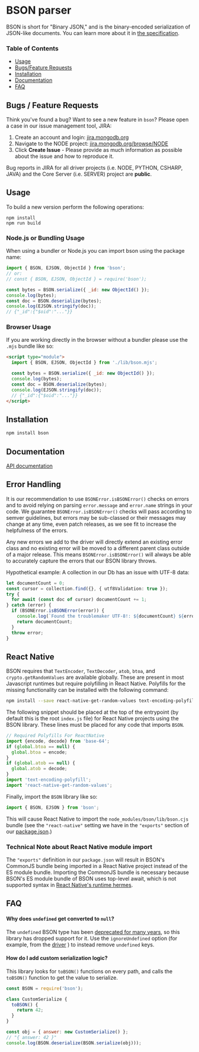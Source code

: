 # BSON parser

BSON is short for "Binary JSON," and is the binary-encoded serialization of JSON-like documents.
You can learn more about it in [the specification](http://bsonspec.org).

### Table of Contents
- [Usage](#usage)
- [Bugs/Feature Requests](#bugs--feature-requests)
- [Installation](#installation)
- [Documentation](#documentation)
- [FAQ](#faq)

## Bugs / Feature Requests

Think you've found a bug? Want to see a new feature in `bson`? Please open a case in our issue management tool, JIRA:

1. Create an account and login: [jira.mongodb.org](https://jira.mongodb.org)
2. Navigate to the NODE project: [jira.mongodb.org/browse/NODE](https://jira.mongodb.org/browse/NODE)
3. Click **Create Issue** - Please provide as much information as possible about the issue and how to reproduce it.

Bug reports in JIRA for all driver projects (i.e. NODE, PYTHON, CSHARP, JAVA) and the Core Server (i.e. SERVER) project are **public**.

## Usage

To build a new version perform the following operations:

```
npm install
npm run build
```

### Node.js or Bundling Usage

When using a bundler or Node.js you can import bson using the package name:

```js
import { BSON, EJSON, ObjectId } from 'bson';
// or:
// const { BSON, EJSON, ObjectId } = require('bson');

const bytes = BSON.serialize({ _id: new ObjectId() });
console.log(bytes);
const doc = BSON.deserialize(bytes);
console.log(EJSON.stringify(doc));
// {"_id":{"$oid":"..."}}
```

### Browser Usage

If you are working directly in the browser without a bundler please use the `.mjs` bundle like so:

```html
<script type="module">
  import { BSON, EJSON, ObjectId } from './lib/bson.mjs';

  const bytes = BSON.serialize({ _id: new ObjectId() });
  console.log(bytes);
  const doc = BSON.deserialize(bytes);
  console.log(EJSON.stringify(doc));
  // {"_id":{"$oid":"..."}}
</script>
```

## Installation

```sh
npm install bson
```

## Documentation

[API documentation](https://mongodb.github.io/node-mongodb-native/Next/modules/BSON.html)

## Error Handling

It is our recommendation to use `BSONError.isBSONError()` checks on errors and to avoid relying on parsing `error.message` and `error.name` strings in your code. We guarantee `BSONError.isBSONError()` checks will pass according to semver guidelines, but errors may be sub-classed or their messages may change at any time, even patch releases, as we see fit to increase the helpfulness of the errors.

Any new errors we add to the driver will directly extend an existing error class and no existing error will be moved to a different parent class outside of a major release.
This means `BSONError.isBSONError()` will always be able to accurately capture the errors that our BSON library throws.

Hypothetical example: A collection in our Db has an issue with UTF-8 data:

```ts
let documentCount = 0;
const cursor = collection.find({}, { utf8Validation: true });
try {
  for await (const doc of cursor) documentCount += 1;
} catch (error) {
  if (BSONError.isBSONError(error)) {
    console.log(`Found the troublemaker UTF-8!: ${documentCount} ${error.message}`);
    return documentCount;
  }
  throw error;
}
```

## React Native

BSON requires that `TextEncoder`, `TextDecoder`, `atob`, `btoa`, and `crypto.getRandomValues` are available globally.  These are present in most Javascript runtimes but require polyfilling in React Native.  Polyfills for the missing functionality can be installed with the following command:
```sh
npm install --save react-native-get-random-values text-encoding-polyfill base-64
```

The following snippet should be placed at the top of the entrypoint (by default this is the root `index.js` file) for React Native projects using the BSON library.  These lines must be placed for any code that imports `BSON`.

```typescript
// Required Polyfills For ReactNative
import {encode, decode} from 'base-64';
if (global.btoa == null) {
  global.btoa = encode;
}
if (global.atob == null) {
  global.atob = decode;
}
import 'text-encoding-polyfill';
import 'react-native-get-random-values';
```

Finally, import the `BSON` library like so:

```typescript
import { BSON, EJSON } from 'bson';
```

This will cause React Native to import the `node_modules/bson/lib/bson.cjs` bundle (see the `"react-native"` setting we have in the `"exports"` section of our [package.json](./package.json).)

### Technical Note about React Native module import

The `"exports"` definition in our `package.json` will result in BSON's CommonJS bundle being imported in a React Native project instead of the ES module bundle.  Importing the CommonJS bundle is necessary because BSON's ES module bundle of BSON uses top-level await, which is not supported syntax in [React Native's runtime hermes](https://hermesengine.dev/).

## FAQ

#### Why does `undefined` get converted to `null`?

The `undefined` BSON type has been [deprecated for many years](http://bsonspec.org/spec.html), so this library has dropped support for it. Use the `ignoreUndefined` option (for example, from the [driver](http://mongodb.github.io/node-mongodb-native/2.2/api/MongoClient.html#connect) ) to instead remove `undefined` keys.

#### How do I add custom serialization logic?

This library looks for `toBSON()` functions on every path, and calls the `toBSON()` function to get the value to serialize.

```javascript
const BSON = require('bson');

class CustomSerialize {
  toBSON() {
    return 42;
  }
}

const obj = { answer: new CustomSerialize() };
// "{ answer: 42 }"
console.log(BSON.deserialize(BSON.serialize(obj)));
```
